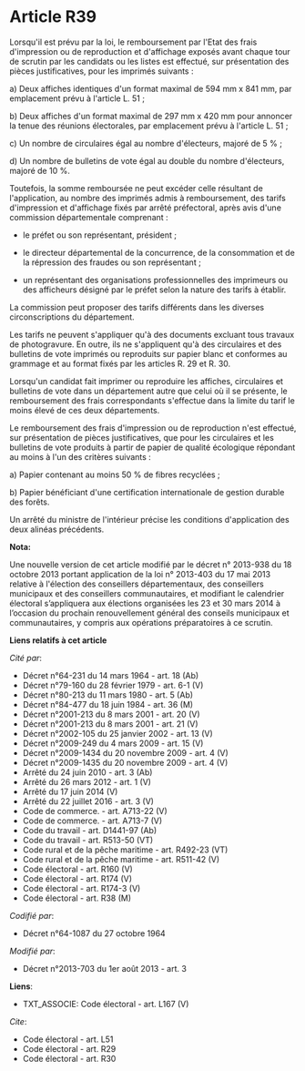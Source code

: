 # Article R39

Lorsqu'il est prévu par la loi, le remboursement par l'Etat des frais d'impression ou de reproduction et d'affichage exposés
avant chaque tour de scrutin par les candidats ou les listes est effectué, sur présentation des pièces justificatives, pour
les imprimés suivants : 

a) Deux affiches identiques d'un format maximal de 594 mm x 841 mm, par emplacement prévu à l'article L. 51 ; 

b) Deux affiches d'un format maximal de 297 mm x 420 mm pour annoncer la tenue des réunions électorales, par emplacement
prévu à l'article L. 51 ; 

c) Un nombre de circulaires égal au nombre d'électeurs, majoré de 5 % ; 

d) Un nombre de bulletins de vote égal au double du nombre d'électeurs, majoré de 10 %. 

Toutefois, la somme remboursée ne peut excéder celle résultant de l'application, au nombre des imprimés admis à
remboursement, des tarifs d'impression et d'affichage fixés par arrêté préfectoral, après avis d'une commission
départementale comprenant :

- le préfet ou son représentant, président ;

- le directeur départemental de la concurrence, de la consommation et de la répression des fraudes ou son représentant ;

- un représentant des organisations professionnelles des imprimeurs ou des afficheurs désigné par le préfet selon la nature
des tarifs à établir. 

La commission peut proposer des tarifs différents dans les diverses circonscriptions du département. 

Les tarifs ne peuvent s'appliquer qu'à des documents excluant tous travaux de photogravure. En outre, ils ne s'appliquent
qu'à des circulaires et des bulletins de vote imprimés ou reproduits sur papier blanc et conformes au grammage et au format
fixés par les articles R. 29 et R. 30. 

Lorsqu'un candidat fait imprimer ou reproduire les affiches, circulaires et bulletins de vote dans un département autre que
celui où il se présente, le remboursement des frais correspondants s'effectue dans la limite du tarif le moins élevé de ces
deux départements. 

Le remboursement des frais d'impression ou de reproduction n'est effectué, sur présentation de pièces justificatives, que
pour les circulaires et les bulletins de vote produits à partir de papier de qualité écologique répondant au moins à l'un des
critères suivants : 

a) Papier contenant au moins 50 % de fibres recyclées ; 

b) Papier bénéficiant d'une certification internationale de gestion durable des forêts. 

Un arrêté du ministre de l'intérieur précise les conditions d'application des deux alinéas précédents.

**Nota:**

Une nouvelle version de cet article modifié par le décret n° 2013-938 du 18 octobre 2013 portant application de la loi n°
2013-403 du 17 mai 2013 relative à l'élection des conseillers départementaux, des conseillers municipaux et des conseillers
communautaires, et modifiant le calendrier électoral s’appliquera aux élections organisées les 23 et 30 mars 2014 à
l’occasion du prochain renouvellement général des conseils municipaux et communautaires, y compris aux opérations
préparatoires à ce scrutin.

**Liens relatifs à cet article**

_Cité par_:

  - Décret n°64-231 du 14 mars 1964 - art. 18 (Ab)
  - Décret n°79-160 du 28 février 1979 - art. 6-1 (V)
  - Décret n°80-213 du 11 mars 1980 - art. 5 (Ab)
  - Décret n°84-477 du 18 juin 1984 - art. 36 (M)
  - Décret n°2001-213 du 8 mars 2001 - art. 20 (V)
  - Décret n°2001-213 du 8 mars 2001 - art. 21 (V)
  - Décret n°2002-105 du 25 janvier 2002 - art. 13 (V)
  - Décret n°2009-249 du 4 mars 2009 - art. 15 (V)
  - Décret n°2009-1434 du 20 novembre 2009 - art. 4 (V)
  - Décret n°2009-1435 du 20 novembre 2009 - art. 4 (V)
  - Arrêté du 24 juin 2010 - art. 3 (Ab)
  - Arrêté du 26 mars 2012 - art. 1 (V)
  - Arrêté du 17 juin 2014 (V)
  - Arrêté du 22 juillet 2016 - art. 3 (V)
  - Code de commerce. - art. A713-22 (V)
  - Code de commerce. - art. A713-7 (V)
  - Code du travail - art. D1441-97 (Ab)
  - Code du travail - art. R513-50 (VT)
  - Code rural et de la pêche maritime - art. R492-23 (VT)
  - Code rural et de la pêche maritime - art. R511-42 (V)
  - Code électoral - art. R160 (V)
  - Code électoral - art. R174 (V)
  - Code électoral - art. R174-3 (V)
  - Code électoral - art. R38 (M)

_Codifié par_:

  - Décret n°64-1087 du 27 octobre 1964

_Modifié par_:

  - Décret n°2013-703 du 1er août 2013 - art. 3

**Liens**:

  - TXT_ASSOCIE: Code électoral - art. L167 (V)

_Cite_:

  - Code électoral - art. L51
  - Code électoral - art. R29
  - Code électoral - art. R30
